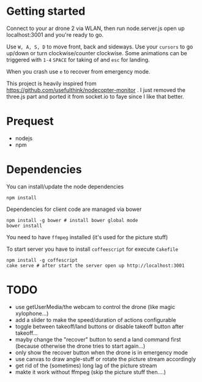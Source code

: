 Getting started
======
Connect to your ar drone 2 via WLAN, then run node.server.js open up localhost:3001 and you're ready to go.

Use `W, A, S, D` to move front, back and sideways. Use your `cursors` to go up/down or turn clockwise/counter clockwise.
Some animations can be triggered with `1-4`
`SPACE` for taking of and `esc` for landing.

When you crash use `e` to recover from emergency mode.

This project is heavily inspired from https://github.com/usefulthink/nodecopter-monitor . I just removed the three.js part and ported it from socket.io to faye since I like that better.

Prequest
======
- nodejs
- npm 

Dependencies
=======
You can install/update the node dependencies 
```
npm install
```

Dependencies for client code are managed via bower 
```
npm install -g bower # install bower global mode
bower install
```

You need to have `ffmpeg` installed (it's used for the picture stuff)

To start server you have to install `coffeescript` for execute `Cakefile`

```
npm install -g coffescript
cake serve # after start the server open up http://localhost:3001
```


TODO
======
- use getUserMedia/the webcam to control the drone (like magic xylophone...)
- add a slider to make the speed/duration of actions configurable
- toggle between takeoff/land buttons or disable takeoff button after takeoff...
- mayby change the "recover" button to send a land command first (because otherwise the drone tries to start again...)
- only show the recover button when the drone is in emergency mode
- use canvas to draw angle-stuff or rotate the picture stream accordingly
- get rid of the (sometimes) long lag of the picture stream 
- makte it work without ffmpeg (skip the picture stuff then....)
